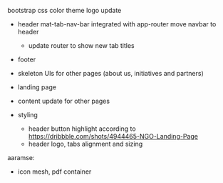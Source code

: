 bootstrap css
color theme
logo update

- header
  mat-tab-nav-bar integrated with app-router
  move navbar to header
  - update router to show new tab titles
- footer
- skeleton UIs for other pages (about us, initiatives and partners)
- landing page
- content update for other pages

- styling
  - header button highlight according to https://dribbble.com/shots/4944465-NGO-Landing-Page
  - header logo, tabs alignment and sizing

aaramse:

- icon mesh, pdf container
